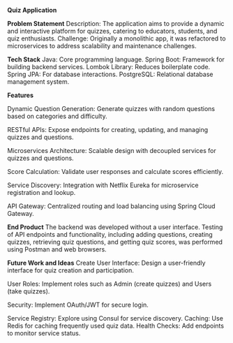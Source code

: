 **Quiz Application**

**Problem Statement**
Description: The application aims to provide a dynamic and interactive platform for quizzes, catering to educators, students, and quiz enthusiasts.
Challenge: Originally a monolithic app, it was refactored to microservices to address scalability and maintenance challenges.

**Tech Stack**
Java: Core programming language.
Spring Boot: Framework for building backend services.
Lombok Library: Reduces boilerplate code.
Spring JPA: For database interactions.
PostgreSQL: Relational database management system.

**Features**

Dynamic Question Generation: Generate quizzes with random questions based on categories and difficulty.

RESTful APIs: Expose endpoints for creating, updating, and managing quizzes and questions.

Microservices Architecture: Scalable design with decoupled services for quizzes and questions.

Score Calculation: Validate user responses and calculate scores efficiently.

Service Discovery: Integration with Netflix Eureka for microservice registration and lookup.

API Gateway: Centralized routing and load balancing using Spring Cloud Gateway.

**End Product**
The backend was developed without a user interface. Testing of API endpoints and functionality, including adding questions, creating quizzes, retrieving quiz questions, and getting quiz scores, was performed using Postman and web browsers.

**Future Work and Ideas**
Create User Interface: Design a user-friendly interface for quiz creation and participation.

User Roles: Implement roles such as Admin (create quizzes) and Users (take quizzes).

Security: Implement OAuth/JWT for secure login.

Service Registry: Explore using Consul for service discovery.
Caching: Use Redis for caching frequently used quiz data.
Health Checks: Add endpoints to monitor service status.
